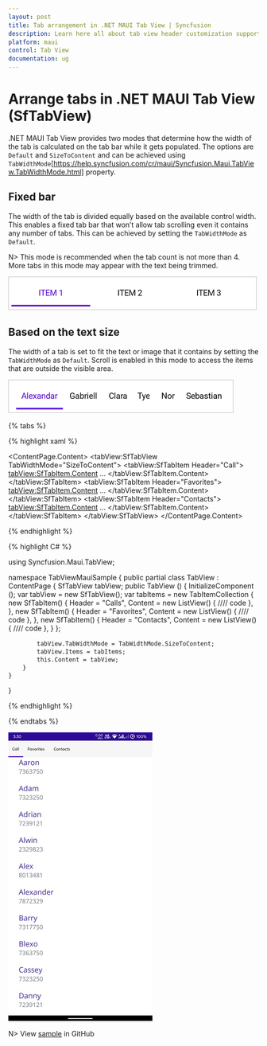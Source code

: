 ```yaml
---
layout: post
title: Tab arrangement in .NET MAUI Tab View | Syncfusion
description: Learn here all about tab view header customization support in Syncfusion .NET MAUI Tab View (SfTabView) control and more.
platform: maui
control: Tab View
documentation: ug
---
```


# Arrange tabs in .NET MAUI Tab View (SfTabView)

.NET MAUI Tab View provides two modes that determine how the width of the tab is calculated on the tab bar while it gets populated. The options are `Default` and `SizeToContent` and can be achieved using `TabWidthMode`[https://help.syncfusion.com/cr/maui/Syncfusion.Maui.TabView.TabWidthMode.html] property.

## Fixed bar

The width of the tab is divided equally based on the available control width. This enables a fixed tab bar that won’t allow tab scrolling even it contains any number of tabs. This can be achieved by setting the `TabWidthMode` as `Default`.

N> This mode is recommended when the tab count is not more than 4. More tabs in this mode may appear with the text being trimmed.

![Tab Width Mode Default](images/Tab-Width-Mode-Default.png)

## Based on the text size

The width of a tab is set to fit the text or image that it contains by setting the `TabWidthMode` as `Default`. Scroll is enabled in this mode to access the items that are outside the visible area.

![Tab Width Mode Size to fit](images/Tab-Width-Mode-SizeToFit.png) 

{% tabs %}

{% highlight xaml %}

<ContentPage xmlns="http://schemas.microsoft.com/dotnet/2021/maui"
             xmlns:x="http://schemas.microsoft.com/winfx/2009/xaml"
             x:Class="TabViewMauiSample.MainPage"
             xmlns:tabView="http://schemas.syncfusion.com/maui"
             BackgroundColor="{DynamicResource SecondaryColor}">
    <ContentPage.Content>
         <tabView:SfTabView TabWidthMode="SizeToContent">
            <tabView:SfTabItem Header="Call">
                <tabView:SfTabItem.Content>
                    <ListView RowHeight="50">
                        ...
                    </ListView>
                </tabView:SfTabItem.Content>
            </tabView:SfTabItem>
            <tabView:SfTabItem Header="Favorites">
                <tabView:SfTabItem.Content>
                    <ListView RowHeight="50">
                       ...
                    </ListView>
                </tabView:SfTabItem.Content>
            </tabView:SfTabItem>
            <tabView:SfTabItem Header="Contacts">
                <tabView:SfTabItem.Content>
                    <ListView RowHeight="50">
                       ...
                    </ListView>
                </tabView:SfTabItem.Content>
            </tabView:SfTabItem>
        </tabView:SfTabView>
    </ContentPage.Content>
</ContentPage>

{% endhighlight %}

{% highlight C# %}

using Syncfusion.Maui.TabView;

namespace TabViewMauiSample
{
	public partial class TabView : ContentPage
	{
        SfTabView tabView;
		public TabView ()
		{
			InitializeComponent ();
            var tabView = new SfTabView();
            var tabItems = new TabItemCollection
            {
                new SfTabItem()
                {
                    Header = "Calls",
                    Content = new ListView()
                    {
                        //// code
                    },
                },
                new SfTabItem()
                {
                    Header = "Favorites",
                    Content = new ListView()
                    {
                        //// code
                    },
                },
                new SfTabItem()
                {
                    Header = "Contacts",
                    Content = new ListView()
                    {
                        //// code
                    },
                }
            };

            tabView.TabWidthMode = TabWidthMode.SizeToContent;
            tabView.Items = tabItems;
            this.Content = tabView;
		}
	}
}

{% endhighlight %}

{% endtabs %}

![Getting_Started](images/Arrange_Tabs.png)

N> View [sample](https://github.com/SyncfusionExamples/maui-tabview-samples/tree/main/TabViewWidthCustomization) in GitHub